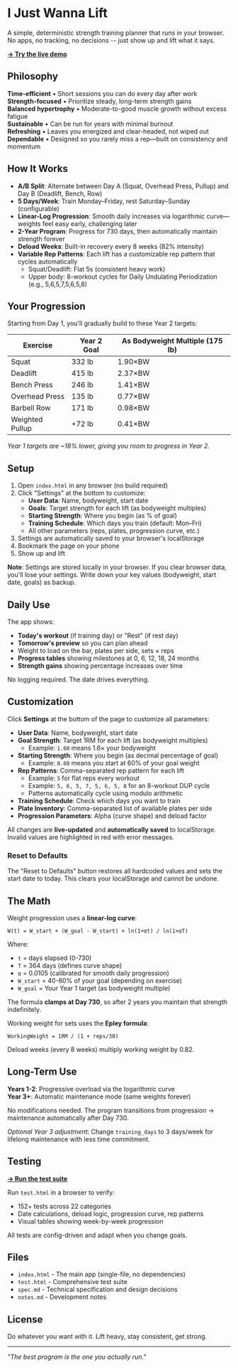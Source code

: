 # I Just Wanna Lift

A simple, deterministic strength training planner that runs in your browser. No apps, no tracking, no decisions -- just show up and lift what it says.

**[→ Try the live demo](https://thanthese.github.io/IJustWannaLift/)**

## Philosophy

**Time-efficient** • Short sessions you can do every day after work  
**Strength-focused** • Prioritize steady, long-term strength gains  
**Balanced hypertrophy** • Moderate-to-good muscle growth without excess fatigue  
**Sustainable** • Can be run for years with minimal burnout  
**Refreshing** • Leaves you energized and clear-headed, not wiped out  
**Dependable** • Designed so you rarely miss a rep—built on consistency and momentum

## How It Works

- **A/B Split**: Alternate between Day A (Squat, Overhead Press, Pullup) and Day B (Deadlift, Bench, Row)
- **5 Days/Week**: Train Monday–Friday, rest Saturday–Sunday (configurable)
- **Linear-Log Progression**: Smooth daily increases via logarithmic curve—weights feel easy early, challenging later
- **2-Year Program**: Progress for 730 days, then automatically maintain strength forever
- **Deload Weeks**: Built-in recovery every 8 weeks (82% intensity)
- **Variable Rep Patterns**: Each lift has a customizable rep pattern that cycles automatically
  - Squat/Deadlift: Flat 5s (consistent heavy work)
  - Upper body: 8-workout cycles for Daily Undulating Periodization (e.g., 5,6,5,7,5,6,5,8)

## Your Progression

Starting from Day 1, you'll gradually build to these Year 2 targets:

| Exercise | Year 2 Goal | As Bodyweight Multiple (175 lb) |
|----------|-------------|----------------------------------|
| Squat | 332 lb | 1.90×BW |
| Deadlift | 415 lb | 2.37×BW |
| Bench Press | 246 lb | 1.41×BW |
| Overhead Press | 135 lb | 0.77×BW |
| Barbell Row | 171 lb | 0.98×BW |
| Weighted Pullup | +72 lb | 0.41×BW |

*Year 1 targets are ~18% lower, giving you room to progress in Year 2.*

## Setup

1. Open `index.html` in any browser (no build required)
2. Click "Settings" at the bottom to customize:
   - **User Data**: Name, bodyweight, start date
   - **Goals**: Target strength for each lift (as bodyweight multiples)
   - **Starting Strength**: Where you begin (as % of goal)
   - **Training Schedule**: Which days you train (default: Mon–Fri)
   - All other parameters (reps, plates, progression curve, etc.)
3. Settings are automatically saved to your browser's localStorage
4. Bookmark the page on your phone
5. Show up and lift

**Note**: Settings are stored locally in your browser. If you clear browser data, you'll lose your settings. Write down your key values (bodyweight, start date, goals) as backup.

## Daily Use

The app shows:
- **Today's workout** (if training day) or "Rest" (if rest day)
- **Tomorrow's preview** so you can plan ahead
- Weight to load on the bar, plates per side, sets × reps
- **Progress tables** showing milestones at 0, 6, 12, 18, 24 months
- **Strength gains** showing percentage increases over time

No logging required. The date drives everything.

## Customization

Click **Settings** at the bottom of the page to customize all parameters:

- **User Data**: Name, bodyweight, start date
- **Goal Strength**: Target 1RM for each lift (as bodyweight multiples)
  - Example: `1.60` means 1.6× your bodyweight
- **Starting Strength**: Where you begin (as decimal percentage of goal)
  - Example: `0.60` means you start at 60% of your goal weight
- **Rep Patterns**: Comma-separated rep pattern for each lift
  - Example: `5` for flat reps every workout
  - Example: `5, 6, 5, 7, 5, 6, 5, 8` for an 8-workout DUP cycle
  - Patterns automatically cycle using modulo arithmetic
- **Training Schedule**: Check which days you want to train
- **Plate Inventory**: Comma-separated list of available plates per side
- **Progression Parameters**: Alpha (curve shape) and deload factor

All changes are **live-updated** and **automatically saved** to localStorage. Invalid values are highlighted in red with error messages.

### Reset to Defaults

The "Reset to Defaults" button restores all hardcoded values and sets the start date to today. This clears your localStorage and cannot be undone.

## The Math

Weight progression uses a **linear-log curve**:

```
W(t) = W_start + (W_goal - W_start) × ln(1+αt) / ln(1+αT)
```

Where:
- `t` = days elapsed (0-730)
- `T` = 364 days (defines curve shape)
- `α` = 0.0105 (calibrated for smooth daily progression)
- `W_start` = 40-60% of your goal (depending on exercise)
- `W_goal` = Your Year 1 target (as bodyweight multiple)

The formula **clamps at Day 730**, so after 2 years you maintain that strength indefinitely.

Working weight for sets uses the **Epley formula**:

```
WorkingWeight = 1RM / (1 + reps/30)
```

Deload weeks (every 8 weeks) multiply working weight by 0.82.

## Long-Term Use

**Years 1-2**: Progressive overload via the logarithmic curve  
**Year 3+**: Automatic maintenance mode (same weights forever)

No modifications needed. The program transitions from progression → maintenance automatically after Day 730.

*Optional Year 3 adjustment*: Change `training_days` to 3 days/week for lifelong maintenance with less time commitment.

## Testing

**[→ Run the test suite](https://thanthese.github.io/IJustWannaLift/test.html)**

Run `test.html` in a browser to verify:
- 152+ tests across 22 categories
- Date calculations, deload logic, progression curve, rep patterns
- Visual tables showing week-by-week progression

All tests are config-driven and adapt when you change goals.

## Files

- `index.html` - The main app (single-file, no dependencies)
- `test.html` - Comprehensive test suite
- `spec.md` - Technical specification and design decisions
- `notes.md` - Development notes

## License

Do whatever you want with it. Lift heavy, stay consistent, get strong.

---

*"The best program is the one you actually run."*
